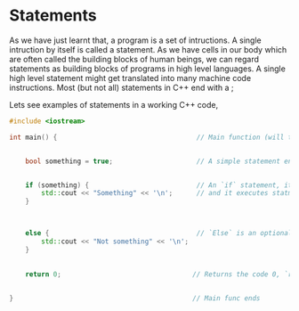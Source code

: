# Statements

As we have just learnt that, a program is a set of intructions. A single intruction by itself is called a statement. 
As we have cells in our body which are often called the building blocks of human beings, we can regard statements 
as building blocks of programs in high level languages. A single high level statement might get translated into many
machine code instructions. Most (but not all) statements in C++ end with a ;

Lets see examples of statements in a working C++ code,



```cpp
#include <iostream>

int main() {                                   // Main function (will talk about functions in 1.2)


    bool something = true;                     // A simple statement ending with ;


    if (something) {                           // An `if` statement, it doesn't end with a ;
        std::cout << "Something" << '\n';      // and it executes statments if argument is true
    } 



    else {                                     // `Else` is an optional statement on top of `if`, also doesn't end with a ;
        std::cout << "Not something" << '\n';
    }

    
    return 0;                                 // Returns the code 0, `return` is also a statement


}                                             // Main func ends
```
